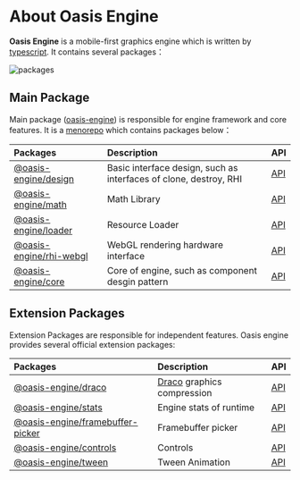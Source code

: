 # About Oasis Engine

**Oasis Engine** is a mobile-first graphics engine which is written by [typescript](https://www.typescriptlang.org/). It contains several packages：

![packages](https://gw.alipayobjects.com/mdn/rms_d27172/afts/img/A*D7G8RIWSLqQAAAAAAAAAAAAAARQnAQ)

## Main Package

Main package ([oasis-engine](https://www.npmjs.com/package/oasis-engine)) is responsible for engine framework and core features. It is a [menorepo](https://www.perforce.com/blog/vcs/what-monorepo) which contains packages below：

| Packages | Description | API |
|:--|:--|--|
|[@oasis-engine/design](https://www.npmjs.com/package/@oasis-engine/design)| Basic interface design, such as interfaces of clone, destroy, RHI |[API](${book.api}modules/design.html)|
|[@oasis-engine/math](https://www.npmjs.com/package/@oasis-engine/math)| Math Library |[API](${book.api}modules/modules/math.html)|
|[@oasis-engine/loader](https://www.npmjs.com/package/@oasis-engine/loader)| Resource Loader |[API](${book.api}modules/loader.html)|
|[@oasis-engine/rhi-webgl](https://www.npmjs.com/package/@oasis-engine/rhi-webgl)| WebGL rendering hardware interface|[API](${book.api}modules/rhi_webgl.html)|
|[@oasis-engine/core](https://www.npmjs.com/package/@oasis-engine/core)| Core of engine, such as component desgin pattern |[API](${book.api}modules/core.html)|


## Extension Packages

Extension Packages are responsible for independent features. Oasis engine provides several official extension packages:

| Packages | Description | API |
|:--|:--|:--|
|[@oasis-engine/draco](https://www.npmjs.com/package/@oasis-engine/draco)| [Draco](https://google.github.io/draco/) graphics compression|[API](${book.api}modules/draco.html)|
|[@oasis-engine/stats](https://www.npmjs.com/package/@oasis-engine/stats)| Engine stats of runtime |[API](${book.api}modules/stats.html)|
|[@oasis-engine/framebuffer-picker](https://www.npmjs.com/package/@oasis-engine/framebuffer-picker)| Framebuffer picker |[API](${book.api}modules/framebuffer_picker.html)|
|[@oasis-engine/controls](https://www.npmjs.com/package/@oasis-engine/controls)| Controls |[API](${book.api}modules/controls.html)|
|[@oasis-engine/tween](https://www.npmjs.com/package/@oasis-engine/tween)| Tween Animation |[API](${baok.api}modules/tween.html)|